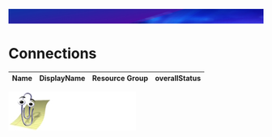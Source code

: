 ![](../img/header.jpg)

# Connections


| Name          | DisplayName                       | Resource Group           |overallStatus               |
| --------------| --------------------------------- | -------------------------|-------------------------|

![](../img/logo.jpg)
